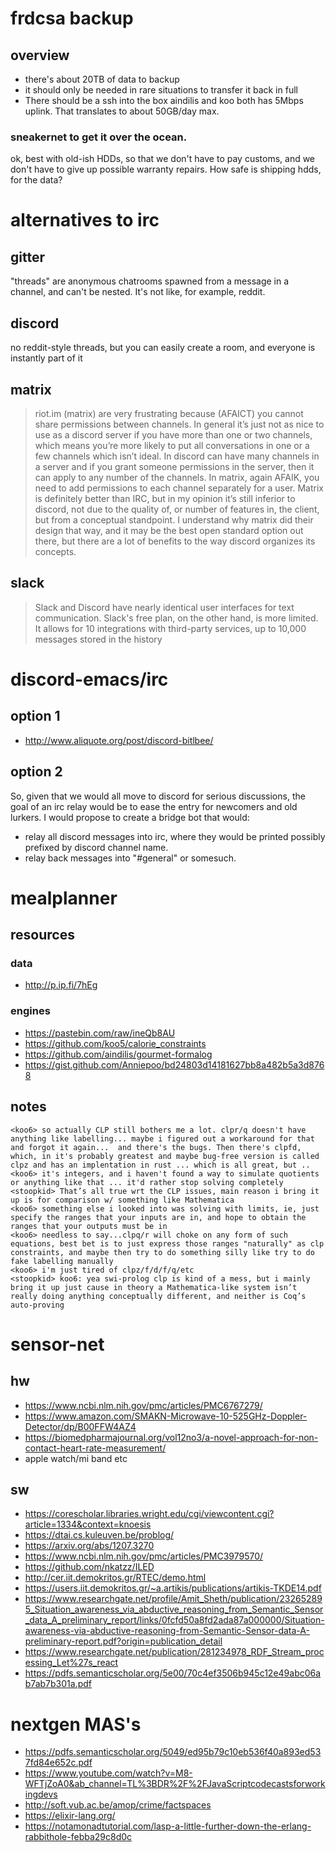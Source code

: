 
# frdcsa backup
## overview
* there's about 20TB of data to backup
* it should only be needed in rare situations to transfer it back in full
* There should be a ssh into the box
aindilis and koo both has 5Mbps uplink. That translates to about 50GB/day max.
### sneakernet to get it over the ocean.
ok, best with old-ish HDDs, so that we don't have to pay customs, and we don't have to give up possible warranty repairs.
How safe is shipping hdds, for the data?

# alternatives to irc
## gitter
"threads" are anonymous chatrooms spawned from a message in a channel, and can't be nested. It's not like, for example, reddit.
## discord
no reddit-style threads, but you can easily create a room, and everyone is instantly part of it
## matrix
>riot.im (matrix) are very frustrating because (AFAICT) you cannot share permissions between channels. In general it’s just not as nice to use as a discord server if you have more than one or two channels, which means you’re more likely to put all conversations in one or a few channels which isn’t ideal. In discord can have many channels in a server and if you grant someone permissions in the server, then it can apply to any number of the channels. In matrix, again AFAIK, you need to add permissions to each channel separately for a user.
>Matrix is definitely better than IRC, but in my opinion it’s still inferior to discord, not due to the quality of, or number of features in, the client, but from a conceptual standpoint. I understand why matrix did their design that way, and it may be the best open standard option out there, but there are a lot of benefits to the way discord organizes its concepts.


## slack
>Slack and Discord have nearly identical user interfaces for text communication.
>Slack's free plan, on the other hand, is more limited. It allows for 10 integrations with third-party services, up to 10,000 messages stored in the history




# discord-emacs/irc
## option 1
* http://www.aliquote.org/post/discord-bitlbee/
## option 2
So, given that we would all move to discord for serious discussions, the goal of an irc relay would be to ease the entry for newcomers and old lurkers. I would propose to create a bridge bot that would:
* relay all discord messages into irc, where they would be printed possibly prefixed by discord channel name. 
* relay back messages into "#general" or somesuch.






# mealplanner
## resources

### data

* http://p.ip.fi/7hEg

### engines

* https://pastebin.com/raw/ineQb8AU
* https://github.com/koo5/calorie_constraints
* https://github.com/aindilis/gourmet-formalog
* https://gist.github.com/Anniepoo/bd24803d14181627bb8a482b5a3d8768

## notes
```
<koo6> so actually CLP still bothers me a lot. clpr/q doesn't have anything like labelling... maybe i figured out a workaround for that and forgot it again...  and there's the bugs. Then there's clpfd, which, in it's probably greatest and maybe bug-free version is called clpz and has an implentation in rust ... which is all great, but .. 
<koo6> it's integers, and i haven't found a way to simulate quotients or anything like that ... it'd rather stop solving completely
<stoopkid> That’s all true wrt the CLP issues, main reason i bring it up is for comparison w/ something like Mathematica
<koo6> something else i looked into was solving with limits, ie, just specify the ranges that your inputs are in, and hope to obtain the ranges that your outputs must be in
<koo6> needless to say...clpq/r will choke on any form of such equations, best bet is to just express those ranges "naturally" as clp constraints, and maybe then try to do something silly like try to do fake labelling manually
<koo6> i'm just tired of clpz/f/d/f/q/etc
<stoopkid> koo6: yea swi-prolog clp is kind of a mess, but i mainly bring it up just cause in theory a Mathematica-like system isn’t really doing anything conceptually different, and neither is Coq’s auto-proving
```



# sensor-net
## hw
* https://www.ncbi.nlm.nih.gov/pmc/articles/PMC6767279/
* https://www.amazon.com/SMAKN-Microwave-10-525GHz-Doppler-Detector/dp/B00FFW4AZ4
* https://biomedpharmajournal.org/vol12no3/a-novel-approach-for-non-contact-heart-rate-measurement/
* apple watch/mi band etc

## sw
* https://corescholar.libraries.wright.edu/cgi/viewcontent.cgi?article=1334&context=knoesis
* https://dtai.cs.kuleuven.be/problog/
* https://arxiv.org/abs/1207.3270
* https://www.ncbi.nlm.nih.gov/pmc/articles/PMC3979570/
* https://github.com/nkatzz/ILED
* http://cer.iit.demokritos.gr/RTEC/demo.html
* https://users.iit.demokritos.gr/~a.artikis/publications/artikis-TKDE14.pdf
* https://www.researchgate.net/profile/Amit_Sheth/publication/232652895_Situation_awareness_via_abductive_reasoning_from_Semantic_Sensor_data_A_preliminary_report/links/0fcfd50a8fd2ada87a000000/Situation-awareness-via-abductive-reasoning-from-Semantic-Sensor-data-A-preliminary-report.pdf?origin=publication_detail
* https://www.researchgate.net/publication/281234978_RDF_Stream_processing_Let%27s_react
* https://pdfs.semanticscholar.org/5e00/70c4ef3506b945c12e49abc06ab7ab7b301a.pdf




# nextgen MAS's
* https://pdfs.semanticscholar.org/5049/ed95b79c10eb536f40a893ed537fd84e652c.pdf
* https://www.youtube.com/watch?v=M8-WFTjZoA0&ab_channel=TL%3BDR%2F%2FJavaScriptcodecastsforworkingdevs
* http://soft.vub.ac.be/amop/crime/factspaces
* https://elixir-lang.org/
* https://notamonadtutorial.com/lasp-a-little-further-down-the-erlang-rabbithole-febba29c8d0c



